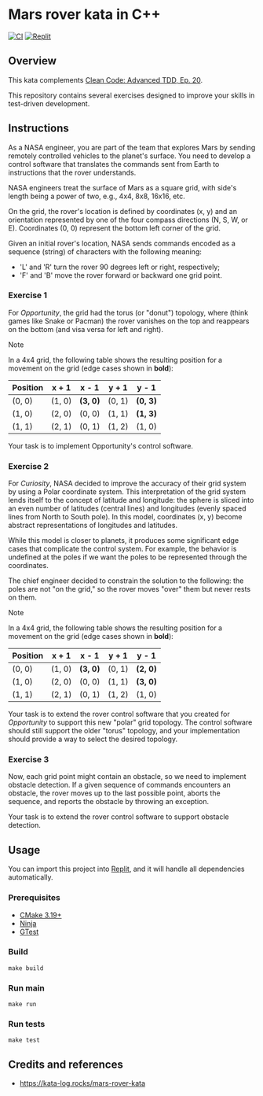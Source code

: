 # Mars rover kata in C++

[![CI](https://github.com/Coding-Cuddles/mars-rover-cpp-kata/actions/workflows/main.yml/badge.svg)](https://github.com/Coding-Cuddles/mars-rover-cpp-kata/actions/workflows/main.yml)
[![Replit](https://replit.com/badge?caption=Try%20with%20Replit&variant=small)](https://replit.com/new/github/Coding-Cuddles/mars-rover-cpp-kata)

## Overview

This kata complements [Clean Code: Advanced TDD, Ep. 20](https://cleancoders.com/episode/clean-code-episode-20).

This repository contains several exercises designed to improve your skills in
test-driven development.

## Instructions

As a NASA engineer, you are part of the team that explores Mars by sending
remotely controlled vehicles to the planet's surface. You need to develop a
control software that translates the commands sent from Earth to instructions
that the rover understands.

NASA engineers treat the surface of Mars as a square grid, with side's length
being a power of two, e.g., 4x4, 8x8, 16x16, etc.

On the grid, the rover's location is defined by coordinates (x, y) and an
orientation represented by one of the four compass directions (N, S, W, or E).
Coordinates (0, 0) represent the bottom left corner of the grid.

Given an initial rover's location, NASA sends commands encoded as a sequence
(string) of characters with the following meaning:

* 'L' and 'R' turn the rover 90 degrees left or right, respectively;
* 'F' and 'B' move the rover forward or backward one grid point.

### Exercise 1

For *Opportunity*, the grid had the torus (or "donut") topology, where (think
games like Snake or Pacman) the rover vanishes on the top and reappears on the
bottom (and visa versa for left and right).

> [!NOTE]
> In a 4x4 grid, the following table shows the resulting position for a
> movement on the grid (edge cases shown in **bold**):
>
> | Position | x + 1  | x - 1      | y + 1  | y - 1      |
> |----------|--------|------------|--------|------------|
> | (0, 0)   | (1, 0) | **(3, 0)** | (0, 1) | **(0, 3)** |
> | (1, 0)   | (2, 0) | (0, 0)     | (1, 1) | **(1, 3)** |
> | (1, 1)   | (2, 1) | (0, 1)     | (1, 2) | (1, 0)     |

Your task is to implement Opportunity's control software.

### Exercise 2

For *Curiosity*, NASA decided to improve the accuracy of their grid system by
using a Polar coordinate system. This interpretation of the grid system lends
itself to the concept of latitude and longitude: the sphere is sliced into an
even number of latitudes (central lines) and longitudes (evenly spaced lines
from North to South pole). In this model, coordinates (x, y) become abstract
representations of longitudes and latitudes.

While this model is closer to planets, it produces some significant edge cases
that complicate the control system. For example, the behavior is undefined at
the poles if we want the poles to be represented through the coordinates.

The chief engineer decided to constrain the solution to the following: the
poles are not "on the grid," so the rover moves "over" them but never rests
on them.

> [!NOTE]
> In a 4x4 grid, the following table shows the resulting position for a
> movement on the grid (edge cases shown in **bold**):
>
> | Position | x + 1  | x - 1      | y + 1  | y - 1      |
> |----------|--------|------------|--------|------------|
> | (0, 0)   | (1, 0) | **(3, 0)** | (0, 1) | **(2, 0)** |
> | (1, 0)   | (2, 0) | (0, 0)     | (1, 1) | **(3, 0)** |
> | (1, 1)   | (2, 1) | (0, 1)     | (1, 2) | (1, 0)     |

Your task is to extend the rover control software that you created for
*Opportunity* to support this new "polar" grid topology. The control software
should still support the older "torus" topology, and your implementation should
provide a way to select the desired topology.

### Exercise 3

Now, each grid point might contain an obstacle, so we need to implement
obstacle detection. If a given sequence of commands encounters an obstacle, the
rover moves up to the last possible point, aborts the sequence, and reports the
obstacle by throwing an exception.

Your task is to extend the rover control software to support obstacle
detection.

## Usage

You can import this project into [Replit](https://replit.com), and it will
handle all dependencies automatically.

### Prerequisites

* [CMake 3.19+](https://cmake.org)
* [Ninja](https://ninja-build.org)
* [GTest](https://github.com/google/googletest)

### Build

```console
make build
```

### Run main

```console
make run
```

### Run tests

```console
make test
```

## Credits and references

* <https://kata-log.rocks/mars-rover-kata>
